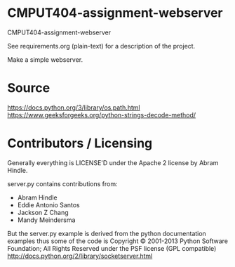 CMPUT404-assignment-webserver
=============================

CMPUT404-assignment-webserver

See requirements.org (plain-text) for a description of the project.

Make a simple webserver.

Source
=============================
https://docs.python.org/3/library/os.path.html
https://www.geeksforgeeks.org/python-strings-decode-method/

Contributors / Licensing
========================

Generally everything is LICENSE'D under the Apache 2 license by Abram Hindle.

server.py contains contributions from:

* Abram Hindle
* Eddie Antonio Santos
* Jackson Z Chang
* Mandy Meindersma 

But the server.py example is derived from the python documentation
examples thus some of the code is Copyright © 2001-2013 Python
Software Foundation; All Rights Reserved under the PSF license (GPL
compatible) http://docs.python.org/2/library/socketserver.html

